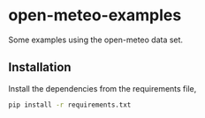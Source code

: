 # open-meteo-examples

Some examples using the open-meteo data set.

## Installation

Install the dependencies from the requirements file, 

```bash
pip install -r requirements.txt
```
